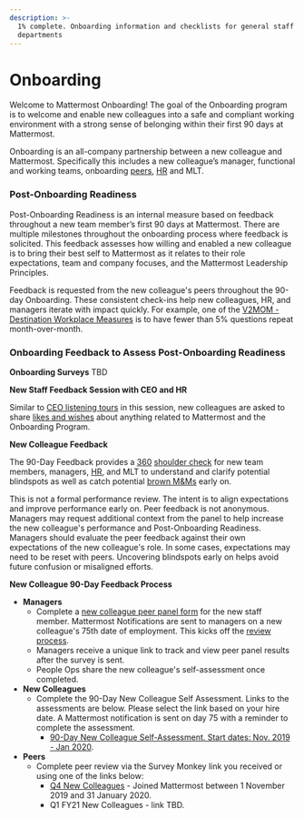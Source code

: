 ```yaml
---
description: >-
  1% complete. Onboarding information and checklists for general staff and
  departments
---
```


# Onboarding

Welcome to Mattermost Onboarding! The goal of the Onboarding program is to welcome and enable new colleagues into a safe and compliant working environment with a strong sense of belonging within their first 90 days at Mattermost. 

Onboarding is an all-company partnership between a new colleague and Mattermost. Specifically this includes a new colleague’s manager, functional and working teams, onboarding [peers](https://docs.google.com/document/d/1DQULEvgOhGeEGLTzdOlSvo858vo94zmnMN8sygi-lHk/edit?ts=5e21f202), [HR](https://handbook.mattermost.com/operations/workplace/people#team) and MLT. 

### Post-Onboarding Readiness 

Post-Onboarding Readiness is an internal measure based on feedback throughout a new team member’s first 90 days at Mattermost. There are multiple milestones throughout the onboarding process where feedback is solicited. This feedback assesses how willing and enabled a new colleague is to bring their best self to Mattermost as it relates to their role expectations, team and company focuses, and the Mattermost Leadership Principles. 

Feedback is requested from the new colleague's peers throughout the 90-day Onboarding. These consistent check-ins help new colleagues, HR, and managers iterate with impact quickly. For example, one of the [V2MOM - Destination Workplace Measures](https://docs.google.com/presentation/d/1BDSaeW-M92gth_NM1vI23dtbFLBsYVIk/edit#slide=id.g6f2ea8cda4_8_1852) is to have fewer than 5% questions repeat month-over-month. 

### Onboarding Feedback to Assess Post-Onboarding Readiness 

**Onboarding Surveys**
TBD

**New Staff Feedback Session with CEO and HR**

Similar to [CEO listening tours](https://handbook.mattermost.com/operations/operations/company-cadence#ceo-listening-tours) in this session, new colleagues are asked to share [likes and wishes](https://handbook.mattermost.com/company/about-mattermost/mindsets#likes-and-wishes) about anything related to Mattermost and the Onboarding Program. 

**New Colleague Feedback**

The 90-Day Feedback provides a [360](https://handbook.mattermost.com/operations/workplace/people/performance-reviews-50#how-is-feedback-shared) [shoulder check](https://handbook.mattermost.com/company/about-mattermost/mindsets#shoulder-check) for new team members, managers, [HR](https://handbook.mattermost.com/operations/workplace/people#team), and MLT to understand and clarify potential blindspots as well as catch potential [brown M&Ms](https://handbook.mattermost.com/company/about-mattermost/mindsets#brown-m-and-ms) early on. 

This is not a formal performance review. The intent is to align expectations and improve performance early on. Peer feedback is not anonymous. Managers may request additional context from the panel to help increase the new colleague's performance and Post-Onboarding Readiness. Managers should evaluate the peer feedback against their own expectations of the new colleague's role. In some cases, expectations may need to be reset with peers. Uncovering blindspots early on helps avoid future confusion or misaligned efforts. 

**New Colleague 90-Day Feedback Process**

 * **Managers**
    * Complete a [new colleague peer panel form](https://www.surveymonkey.com/r/newcolleaguepanel) for the new staff member. Mattermost Notifications are sent to managers on a new colleague's 75th date of employment. This kicks off the [review process](https://handbook.mattermost.com/operations/workplace/people/performance-reviews-50#how-is-feedback-shared). 
    * Managers receive a unique link to track and view peer panel results after the survey is sent. 
    * People Ops share the new colleague's self-assessment once completed. 
 * **New Colleagues**
    * Complete the 90-Day New Colleague Self Assessment. Links to the assessments are below. Please select the link based on your hire date. A Mattermost notification is sent on day 75 with a reminder to complete the assessment. 
      * [90-Day New Colleague Self-Assessment. Start dates: Nov. 2019 - Jan 2020](https://www.surveymonkey.com/r/90daySelfAssessmentQ4FY20). 
 * **Peers**
    * Complete peer review via the Survey Monkey link you received or using one of the links below: 
      * [Q4 New Colleagues](https://www.surveymonkey.com/r/ZGC7ZN9) - Joined Mattermost between 1 November 2019 and 31 January 2020.
      * Q1 FY21 New Colleagues - link TBD.
